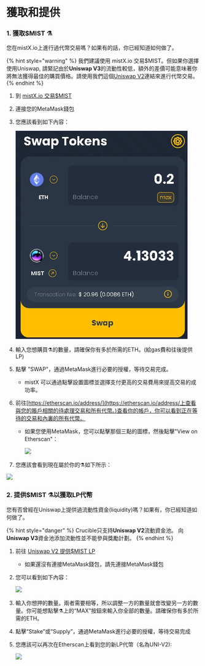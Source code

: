 # 獲取和提供

### 1. 獲取$MIST ⚗️ 

您在mistX.io上進行過代幣交易嗎？如果有的話，你已經知道如何做了。

{% hint style="warning" %}
我們建議使用 mistX.io 交易$MIST。但如果你選擇使用Uniswap, 請緊記由於**Uniswap V3**的流動性較低，額外的差價可能意味著你將無法獲得最佳的購買價格。請使用我們這個[Uniswap V2](https://app.uniswap.org/#/swap?outputCurrency=0x88acdd2a6425c3faae4bc9650fd7e27e0bebb7ab&use=V2)連結來進行代幣交易。
{% endhint %}

1. 到 [mistX.io 交易$MIST](http://swap.alchemist.wtf/)
2. 連接您的MetaMask錢包
3. 您應該看到如下內容：

    ![](.gitbook/assets/swap%20%282%29%20%282%29%20%282%29%20%281%29.jpg)

4. 輸入您想購買⚗️的數量，請確保你有多於所需的ETH。\(給gas費和往後提供LP\)
5. 點擊 "SWAP"，通過MetaMask進行必要的授權，等待交易完成。
   * mistX 可以通過點擊設置圖標並選擇支付更高的交易費用來提高交易的成功率。
6. 前往[https://etherscan.io/address/](https://etherscan.io/address/上查看與您的賬戶相關的待處理交易和所有代幣。)查看你的帳戶，你可以看到正在等待的交易和內裏的所有代幣。

   * 如果您使用MetaMask，您可以點擊那個三點的圖標，然後點擊"View on Etherscan"：

     ![](https://i.imgur.com/jdzodQP.png)

7. 您應該會看到現在屬於你的⚗️如下所示：

 ![](https://i.imgur.com/bF9wsrg.png)

### 2. 提供$MIST ⚗️以獲取LP代幣

您有否曾經在Uniswap上提供過流動性資金\(liquidity\)嗎？如果有，你已經知道如何做了。

{% hint style="danger" %}
Crucible只支持**Uniswap V2**流動資金池。 向**Uniswap V3**資金池添加流動性並不能參與獎勵計劃。
{% endhint %}

1. 前往 [Uniswap V2 提供$MIST LP](https://app.uniswap.org/#/add/v2/0x88acdd2a6425c3faae4bc9650fd7e27e0bebb7ab/ETH)
   * 如果還沒有連接MetaMask錢包，請先連接MetaMask錢包
2. 您可以看到如下內容：

    ![](https://i.imgur.com/7paIEyF.png)

3. 輸入你想押的數量。兩者需要相等，所以調整一方的數量就會改變另一方的數量。你可能想點擊⚗️上的“MAX”按鈕來輸入你全部的數量。請確保你有多於所需的ETH。
4. 點擊“Stake”或“Supply”，通過MetaMask進行必要的授權，等待交易完成
5. 您應該可以再次在Etherscan上看到您的新LP代幣（名為UNI-V2\):

    ![](https://i.imgur.com/6hAoHGw.png)

## 

